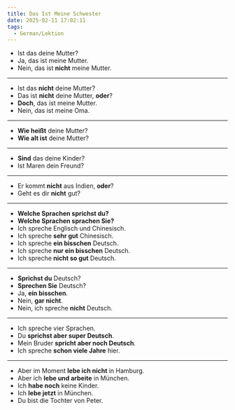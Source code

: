 ```yaml
---
title: Das Ist Meine Schwester
date: 2025-02-11 17:02:11
tags: 
  - German/Lektion
---
```

- Ist das deine Mutter?
- Ja, das ist meine Mutter.
- Nein, das ist **nicht** meine Mutter.
---
- Ist das **nicht** deine Mutter?
- Das ist **nicht** deine Mutter, **oder**?
- **Doch**, das ist meine Mutter.
- Nein, das ist meine Oma.
---
- **Wie heißt** deine Mutter?
- **Wie alt ist** deine Mutter?
---
- **Sind** das deine Kinder?
- Ist Maren dein Freund?
---
- Er kommt **nicht** aus Indien, **oder**?
- Geht es dir **nicht** gut?
---
- **Welche Sprachen sprichst du?**
- **Welche Sprachen sprachen Sie?**
- Ich spreche Englisch und Chinesisch.
- Ich spreche **sehr gut** Chinesisch.
- Ich spreche **ein bisschen** Deutsch.
- Ich spreche **nur ein bisschen** Deutsch.
- Ich spreche **nicht so gut** Deutsch.
---
- **Sprichst du** Deutsch?
- **Sprechen Sie** Deutsch?
- Ja, **ein bisschen**.
- Nein, **gar nicht**.
- Nein, ich spreche **nicht** Deutsch.
---
- Ich spreche vier Sprachen.
- Du **sprichst aber super Deutsch**.
- Mein Bruder **spricht aber noch Deutsch**.
- Ich spreche **schon viele Jahre** hier.
---
- Aber im Moment **lebe ich nicht** in Hamburg.
- Aber ich **lebe und arbeite** in München.
- Ich **habe noch** keine Kinder.
- Ich **lebe jetzt** in München.
- Du bist die Tochter von Peter.
